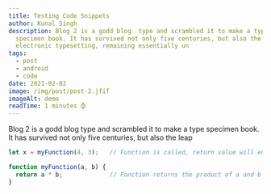 ```yaml
---
title: Testing Code Snippets
author: Kunal Singh
description: Blog 2 is a godd blog  type and scrambled it to make a type
  specimen book. It has survived not only five centuries, but also the leap into
  electronic typesetting, remaining essentially un
tags:
  - post
  - android
  - code
date: 2021-02-02
image: /img/post/post-2.jfif
imageAlt: demo
readTime: 1 minutes ⌚
---
```

<p> Blog 2 is a godd blog  type and scrambled it to make a type specimen book. It has survived not only five centuries, but also the leap </p>

<!--StartFragment-->

```javascript
let x = myFunction(4, 3);   // Function is called, return value will end up in x

function myFunction(a, b) {
  return a * b;             // Function returns the product of a and b
}
```

<!--EndFragment-->